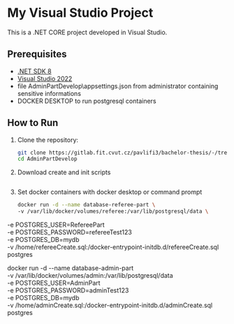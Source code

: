 # My Visual Studio Project

This is a .NET CORE project developed in Visual Studio.

## Prerequisites

- [.NET SDK 8](https://dotnet.microsoft.com/en-us/download)
- [Visual Studio 2022](https://visualstudio.microsoft.com/)
- file AdminPartDevelop\appsettings.json from administrator containing sensitive informations
- DOCKER DESKTOP to run postgresql containers 

## How to Run

1. Clone the repository:
   ```bash
   git clone https://gitlab.fit.cvut.cz/pavlifi3/bachelor-thesis/-/tree/main/AdminPartDevelop
   cd AdminPartDevelop

2. Download create and init scripts 
   ```bash

3. Set docker containers with docker desktop or command prompt
   ```bash
   docker run -d --name database-referee-part \
   -v /var/lib/docker/volumes/referee:/var/lib/postgresql/data \
  -e POSTGRES_USER=RefereePart\
  -e POSTGRES_PASSWORD=refereeTest123\
  -e POSTGRES_DB=mydb \
  -v /home/refereeCreate.sql:/docker-entrypoint-initdb.d/refereeCreate.sql\
  postgres

  docker run -d --name database-admin-part \
   -v /var/lib/docker/volumes/admin:/var/lib/postgresql/data \
  -e POSTGRES_USER=AdminPart\
  -e POSTGRES_PASSWORD=adminTest123\
  -e POSTGRES_DB=mydb \
  -v /home/adminCreate.sql:/docker-entrypoint-initdb.d/adminCreate.sql\
  postgres
